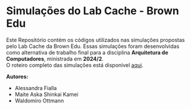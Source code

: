 # Simulações do Lab Cache - Brown Edu
Este Repositório contém os códigos utilizados nas simulações propostas pelo Lab Cache da Brown Edu. Essas simulações foram desenvolvidas como alternativa de trabalho final para a disciplina **Arquitetura de Computadores**, ministrada em **2024/2**. <br>
O roteiro completo das simulações está disponível [aqui](https://cs.brown.edu/courses/csci1310/2020/assign/labs/lab4.html).

**Autores:**
- Alessandra Fialla
- Maite Aska Shinkai Kamei
- Waldomiro Ottmann
